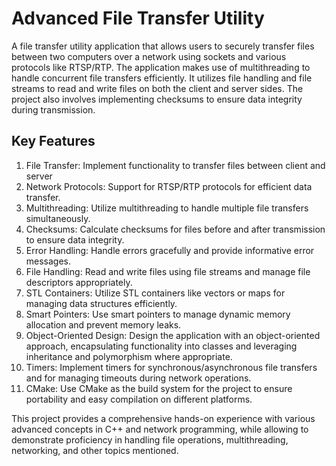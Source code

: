 # Advanced File Transfer Utility

A file transfer utility application that allows users to securely transfer files between two computers over a network using sockets and various protocols like RTSP/RTP. The application makes use of multithreading to handle concurrent file transfers efficiently. It utilizes file handling and file streams to read and write files on both the client and server sides. The project also involves implementing checksums to ensure data integrity during transmission.

## Key Features

1. File Transfer: Implement functionality to transfer files between client and server
1. Network Protocols: Support for RTSP/RTP protocols for efficient data transfer.
1. Multithreading: Utilize multithreading to handle multiple file transfers simultaneously.
1. Checksums: Calculate checksums for files before and after transmission to ensure data integrity.
1. Error Handling: Handle errors gracefully and provide informative error messages.
1. File Handling: Read and write files using file streams and manage file descriptors appropriately.
1. STL Containers: Utilize STL containers like vectors or maps for managing data structures efficiently.
1. Smart Pointers: Use smart pointers to manage dynamic memory allocation and prevent memory leaks.
1. Object-Oriented Design: Design the application with an object-oriented approach, encapsulating functionality into classes and leveraging inheritance and polymorphism where appropriate.
1. Timers: Implement timers for synchronous/asynchronous file transfers and for managing timeouts during network operations.
1. CMake: Use CMake as the build system for the project to ensure portability and easy compilation on different platforms.

This project provides a comprehensive hands-on experience with various advanced concepts in C++ and network programming, while allowing to demonstrate proficiency in handling file operations, multithreading, networking, and other topics mentioned.
